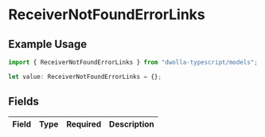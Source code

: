 # ReceiverNotFoundErrorLinks

## Example Usage

```typescript
import { ReceiverNotFoundErrorLinks } from "dwolla-typescript/models";

let value: ReceiverNotFoundErrorLinks = {};
```

## Fields

| Field       | Type        | Required    | Description |
| ----------- | ----------- | ----------- | ----------- |